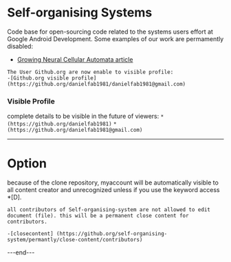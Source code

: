 # Self-organising Systems

Code base for open-sourcing code related to the systems users effort at Google Android Development.
Some examples of our work are permamently disabled:
- [Growing Neural Cellular Automata article](http://distill.pub/2020/growing-ca)

```
The User Github.org are now enable to visible profile:
-[Github.org visible profile] (https://github.org/danielfab1981/danielfab1981@gmail.com)
```

### Visible Profile

complete details to be visible in the future of viewers:
`*(https://github.org/danielfab1981)`
`*(https://github.org/danielfab1981@gmail.com)`


---
# Option 

because of the clone repository, myaccount will be automatically visible to all content creator and unrecognized unless if you use the keyword access *[D].

`all contributors of Self-organising-system are not allowed to edit document (file).
this will be a permanent close content for contributors.`

```
-[closecontent] (https://github.org/self-organising-system/permantly/close-content/contributors) 
```

---end---
